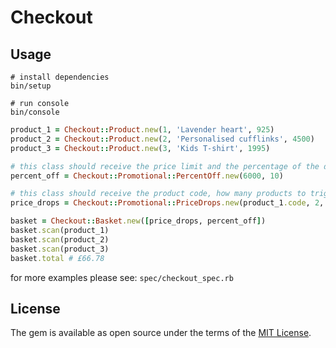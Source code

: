 # Checkout

## Usage

```shell
# install dependencies
bin/setup

# run console
bin/console
```

```ruby
product_1 = Checkout::Product.new(1, 'Lavender heart', 925)
product_2 = Checkout::Product.new(2, 'Personalised cufflinks', 4500)
product_3 = Checkout::Product.new(3, 'Kids T-shirt', 1995)

# this class should receive the price limit and the percentage of the discount
percent_off = Checkout::Promotional::PercentOff.new(6000, 10)

# this class should receive the product code, how many products to trigger the promo and the new price
price_drops = Checkout::Promotional::PriceDrops.new(product_1.code, 2, 850)

basket = Checkout::Basket.new([price_drops, percent_off])
basket.scan(product_1)
basket.scan(product_2)
basket.scan(product_3)
basket.total # £66.78
```
for more examples please see: `spec/checkout_spec.rb`

## License

The gem is available as open source under the terms of the [MIT License](http://opensource.org/licenses/MIT).

